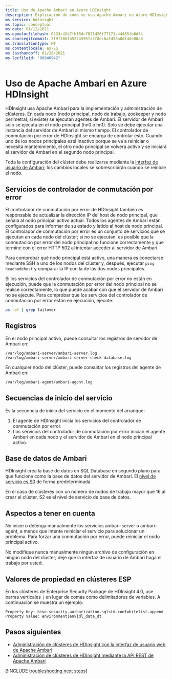 ```yaml
---
title: Uso de Apache Ambari en Azure HDInsight
description: Explicación de cómo se usa Apache Ambari en Azure HDInsight.
ms.service: hdinsight
ms.topic: conceptual
ms.date: 01/12/2021
ms.openlocfilehash: 6233c42d7fbf8dc7821d26f77171c44485fb8d34
ms.sourcegitcommit: 2f9f306fa5224595fa5f8ec6af498a0df4de08a8
ms.translationtype: HT
ms.contentlocale: es-ES
ms.lasthandoff: 01/28/2021
ms.locfileid: "98946942"
---
```

# <a name="apache-ambari-usage-in-azure-hdinsight"></a>Uso de Apache Ambari en Azure HDInsight

HDInsight usa Apache Ambari para la implementación y administración de clústeres. En cada nodo (nodo principal, nodo de trabajo, zookeeper y nodo perimetral, si existe) se ejecutan agentes de Ambari. El servidor de Ambari solo se ejecuta en el nodo principal (hn0 o hn1). Solo se debe ejecutar una instancia del servidor de Ambari al mismo tiempo. El controlador de conmutación por error de HDInsight se encarga de controlar esto. Cuando uno de los nodos principales está inactivo porque se va a reiniciar o necesita mantenimiento, el otro nodo principal se volverá activo y se iniciará el servidor de Ambari en el segundo nodo principal.

Toda la configuración del clúster debe realizarse mediante la [interfaz de usuario de Ambari](./hdinsight-hadoop-manage-ambari.md); los cambios locales se sobrescribirán cuando se reinicie el nodo.

## <a name="failover-controller-services"></a>Servicios de controlador de conmutación por error

El controlador de conmutación por error de HDInsight también es responsable de actualizar la dirección IP del host de nodo principal, que señala al nodo principal activo actual. Todos los agentes de Ambari están configurados para informar de su estado y latido al host de nodo principal. El controlador de conmutación por error es un conjunto de servicios que se ejecutan en cada nodo del clúster; si no se ejecutan, es posible que la conmutación por error del nodo principal no funcione correctamente y que termine con el error HTTP 502 al intentar acceder al servidor de Ambari.

Para comprobar qué nodo principal está activo, una manera es conectarse mediante SSH a uno de los nodos del clúster y, después, ejecutar `ping headnodehost` y comparar la IP con la de las dos nodos principales.

Si los servicios del controlador de conmutación por error no están en ejecución, puede que la conmutación por error del nodo principal no se realice correctamente, lo que puede acabar con que el servidor de Ambari no se ejecute. Para comprobar que los servicios del controlador de conmutación por error están en ejecución, ejecute:

```bash
ps -ef | grep failover
```

## <a name="logs"></a>Registros

En el nodo principal activo, puede consultar los registros de servidor de Ambari en:

```
/var/log/ambari-server/ambari-server.log
/var/log/ambari-server/ambari-server-check-database.log
```

En cualquier nodo del clúster, puede consultar los registros del agente de Ambari en:

```bash
/var/log/ambari-agent/ambari-agent.log
```

## <a name="service-start-sequences"></a>Secuencias de inicio del servicio

Es la secuencia de inicio del servicio en el momento del arranque:

1. El agente de HDInsight inicia los servicios del controlador de conmutación por error.
1. Los servicios del controlador de conmutación por error inician el agente Ambari en cada nodo y el servidor de Ambari en el nodo principal activo.

## <a name="ambari-database"></a>Base de datos de Ambari

HDInsight crea la base de datos en SQL Database en segundo plano para que funcione como la base de datos del servidor de Ambari. El [nivel de servicio es S0](../azure-sql/database/elastic-pool-scale.md) de forma predeterminada.

En el caso de clústeres con un número de nodos de trabajo mayor que 16 al crear el clúster, S2 es el nivel de servicio de base de datos.

## <a name="takeaway-points"></a>Aspectos a tener en cuenta

No inicie o detenga manualmente los servicios ambari-server o ambari-agent, a menos que intente reiniciar el servicio para solucionar un problema. Para forzar una conmutación por error, puede reiniciar el nodo principal activo.

No modifique nunca manualmente ningún archivo de configuración en ningún nodo del clúster; deje que la interfaz de usuario de Ambari haga el trabajo por usted.

## <a name="property-values-in-esp-clusters"></a>Valores de propiedad en clústeres ESP

En los clústeres de Enterprise Security Package de HDInsight 4.0, use barras verticales `|` en lugar de comas como delimitadores de variables. A continuación se muestra un ejemplo:

```
Property Key: hive.security.authorization.sqlstd.confwhitelist.append
Property Value: environment|env|dl_data_dt
```

## <a name="next-steps"></a>Pasos siguientes

* [Administración de clústeres de HDInsight con la interfaz de usuario web de Apache Ambari](hdinsight-hadoop-manage-ambari.md)
* [Administración de clústeres de HDInsight mediante la API REST de Apache Ambari](hdinsight-hadoop-manage-ambari-rest-api.md)

[!INCLUDE [troubleshooting next steps](../../includes/hdinsight-troubleshooting-next-steps.md)]
